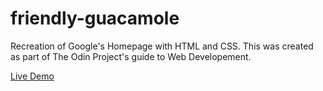# friendly-guacamole
Recreation of Google's Homepage with HTML and CSS.
This was created as part of The Odin Project's guide to Web Developement.

[Live Demo](https://vignesh-2896.github.io/friendly-guacamole/)
